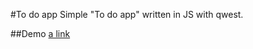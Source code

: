#To do app
Simple "To do app" written in JS with qwest.

##Demo
[a link](http://mieszkowrzeszczynski.pl/to_do)